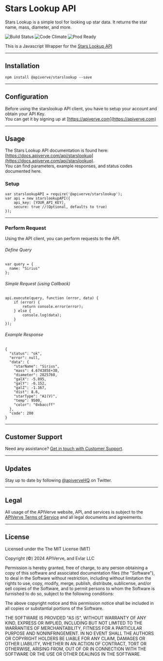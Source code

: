 Stars Lookup API
============

Stars Lookup is a simple tool for looking up star data. It returns the star name, mass, diameter, and more.

![Build Status](https://img.shields.io/badge/build-passing-green)
![Code Climate](https://img.shields.io/badge/maintainability-B-purple)
![Prod Ready](https://img.shields.io/badge/production-ready-blue)

This is a Javascript Wrapper for the [Stars Lookup API](https://apiverve.com/marketplace/api/starslookup)

---

## Installation
	npm install @apiverve/starslookup --save

---

## Configuration

Before using the starslookup API client, you have to setup your account and obtain your API Key.  
You can get it by signing up at [https://apiverve.com](https://apiverve.com)

---

## Usage

The Stars Lookup API documentation is found here: [https://docs.apiverve.com/api/starslookup](https://docs.apiverve.com/api/starslookup).  
You can find parameters, example responses, and status codes documented here.

### Setup

```
var starslookupAPI = require('@apiverve/starslookup');
var api = new starslookupAPI({
    api_key: [YOUR_API_KEY],
    secure: true //(Optional, defaults to true)
});
```

---


### Perform Request
Using the API client, you can perform requests to the API.

###### Define Query

```
var query = {
  name: "Sirius"
};
```

###### Simple Request (using Callback)

```
api.execute(query, function (error, data) {
    if (error) {
        return console.error(error);
    } else {
        console.log(data);
    }
});
```

###### Example Response

```
{
  "status": "ok",
  "error": null,
  "data": {
    "starName": "Sirius",
    "mass": 4.674385E+30,
    "diameter": 2825760,
    "galX": -5.895,
    "galY": -6.152,
    "galZ": -1.167,
    "dist": 8.6,
    "starType": "A1(V)",
    "temp": 9500,
    "color": "0xbaccff"
  },
  "code": 200
}
```

---

## Customer Support

Need any assistance? [Get in touch with Customer Support](https://apiverve.com/contact).

---

## Updates
Stay up to date by following [@apiverveHQ](https://twitter.com/apiverveHQ) on Twitter.

---

## Legal

All usage of the APIVerve website, API, and services is subject to the [APIVerve Terms of Service](https://apiverve.com/terms) and all legal documents and agreements.

---

## License
Licensed under the The MIT License (MIT)

Copyright (&copy;) 2024 APIVerve, and Evlar LLC

Permission is hereby granted, free of charge, to any person obtaining a copy of this software and associated documentation files (the "Software"), to deal in the Software without restriction, including without limitation the rights to use, copy, modify, merge, publish, distribute, sublicense, and/or sell copies of the Software, and to permit persons to whom the Software is furnished to do so, subject to the following conditions:

The above copyright notice and this permission notice shall be included in all copies or substantial portions of the Software.

THE SOFTWARE IS PROVIDED "AS IS", WITHOUT WARRANTY OF ANY KIND, EXPRESS OR IMPLIED, INCLUDING BUT NOT LIMITED TO THE WARRANTIES OF MERCHANTABILITY, FITNESS FOR A PARTICULAR PURPOSE AND NONINFRINGEMENT. IN NO EVENT SHALL THE AUTHORS OR COPYRIGHT HOLDERS BE LIABLE FOR ANY CLAIM, DAMAGES OR OTHER LIABILITY, WHETHER IN AN ACTION OF CONTRACT, TORT OR OTHERWISE, ARISING FROM, OUT OF OR IN CONNECTION WITH THE SOFTWARE OR THE USE OR OTHER DEALINGS IN THE SOFTWARE.